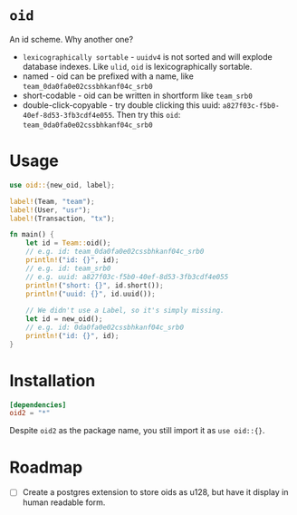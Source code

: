 # `oid`

An id scheme. Why another one?

- `lexicographically sortable` - `uuidv4` is not sorted and will explode database indexes. Like `ulid`, `oid` is lexicographically sortable.
- named - oid can be prefixed with a name, like `team_0da0fa0e02cssbhkanf04c_srb0`
- short-codable - oid can be written in shortform like `team_srb0`
- double-click-copyable - try double clicking this uuid: `a827f03c-f5b0-40ef-8d53-3fb3cdf4e055`. Then try this `oid`: `team_0da0fa0e02cssbhkanf04c_srb0`

# Usage

```rust
use oid::{new_oid, label};

label!(Team, "team");
label!(User, "usr");
label!(Transaction, "tx");

fn main() {
    let id = Team::oid();
    // e.g. id: team_0da0fa0e02cssbhkanf04c_srb0
    println!("id: {}", id);
    // e.g. id: team_srb0
    // e.g. uuid: a827f03c-f5b0-40ef-8d53-3fb3cdf4e055
    println!("short: {}", id.short());
    println!("uuid: {}", id.uuid());
    
    // We didn't use a Label, so it's simply missing.
    let id = new_oid();
    // e.g. id: 0da0fa0e02cssbhkanf04c_srb0
    println!("id: {}", id);
}
```

# Installation

```toml
[dependencies]
oid2 = "*"
```

Despite `oid2` as the package name, you still import it as `use oid::{}`.

# Roadmap

- [ ] Create a postgres extension to store oids as u128, but have it display in human readable form.